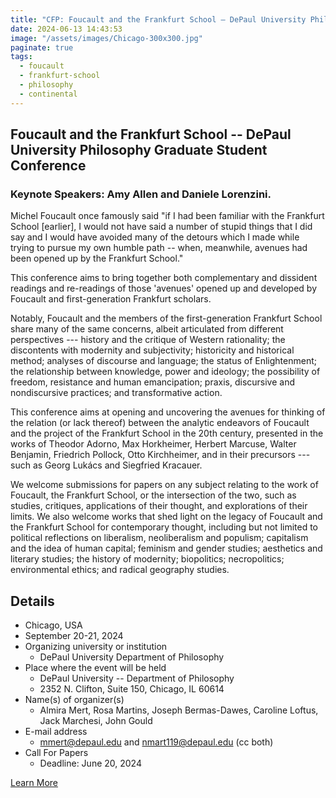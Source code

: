 ```yaml
---
title: "CFP: Foucault and the Frankfurt School – DePaul University Philosophy Graduate Student Conference"
date: 2024-06-13 14:43:53
image: "/assets/images/Chicago-300x300.jpg"
paginate: true   
tags:
  - foucault
  - frankfurt-school
  - philosophy
  - continental
---
```

## Foucault and the Frankfurt School -- DePaul University Philosophy Graduate Student Conference

### **Keynote Speakers: Amy Allen and Daniele Lorenzini.**

Michel Foucault once famously said "if I had been familiar with the Frankfurt School \[earlier\], I would not have said a number of stupid things that I did say and I would have avoided many of the detours which I made while trying to pursue my own humble path -- when, meanwhile, avenues had been opened up by the Frankfurt School."

This conference aims to bring together both complementary and dissident readings and re-readings of those 'avenues' opened up and developed by Foucault and first-generation Frankfurt scholars.

Notably, Foucault and the members of the first-generation Frankfurt School share many of the same concerns, albeit articulated from different perspectives --- history and the critique of Western rationality; the discontents with modernity and subjectivity; historicity and historical method; analyses of discourse and language; the status of Enlightenment; the relationship between knowledge, power and ideology; the possibility of freedom, resistance and human emancipation; praxis, discursive and nondiscursive practices; and transformative action.

This conference aims at opening and uncovering the avenues for thinking of the relation (or lack thereof) between the analytic endeavors of Foucault and the project of the Frankfurt School in the 20th century, presented in the works of Theodor Adorno, Max Horkheimer, Herbert Marcuse, Walter Benjamin, Friedrich Pollock, Otto Kirchheimer, and in their precursors --- such as Georg Lukács and Siegfried Kracauer.

We welcome submissions for papers on any subject relating to the work of Foucault, the Frankfurt School, or the intersection of the two, such as studies, critiques, applications of their thought, and explorations of their limits. We also welcome works that shed light on the legacy of Foucault and the Frankfurt School for contemporary thought, including but not limited to political reflections on liberalism, neoliberalism and populism; capitalism and the idea of human capital; feminism and gender studies; aesthetics and literary studies; the history of modernity; biopolitics; necropolitics; environmental ethics; and radical geography studies.

## Details
- Chicago, USA
- September 20-21, 2024
-   Organizing university or institution
    - DePaul University Department of Philosophy
-   Place where the event will be held
    - DePaul University -- Department of Philosophy
    - 2352 N. Clifton, Suite 150, Chicago, IL 60614
-   Name(s) of organizer(s)
    - Almira Mert, Rosa Martins, Joseph Bermas-Dawes, Caroline Loftus, Jack Marchesi, John Gould
-   E-mail address
    - <mmert@depaul.edu> and <nmart119@depaul.edu> (cc both)
-   Call For Papers
    - Deadline: June 20, 2024

[Learn More](https://foucault40.info/chicago/)